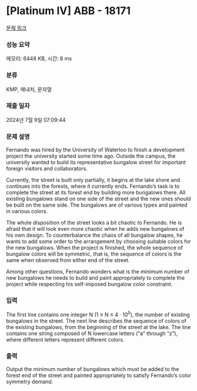 # [Platinum IV] ABB - 18171 

[문제 링크](https://www.acmicpc.net/problem/18171) 

### 성능 요약

메모리: 6448 KB, 시간: 8 ms

### 분류

KMP, 매내처, 문자열

### 제출 일자

2024년 7월 9일 07:09:44

### 문제 설명

<p>Fernando was hired by the University of Waterloo to finish a development project the university started some time ago. Outside the campus, the university wanted to build its representative bungalow street for important foreign visitors and collaborators.</p>

<p>Currently, the street is built only partially, it begins at the lake shore and continues into the forests, where it currently ends. Fernando’s task is to complete the street at its forest end by building more bungalows there. All existing bungalows stand on one side of the street and the new ones should be built on the same side. The bungalows are of various types and painted in various colors.</p>

<p>The whole disposition of the street looks a bit chaotic to Fernando. He is afraid that it will look even more chaotic when he adds new bungalows of his own design. To counterbalance the chaos of all bungalow shapes, he wants to add some order to the arrangement by choosing suitable colors for the new bungalows. When the project is finished, the whole sequence of bungalow colors will be symmetric, that is, the sequence of colors is the same when observed from either end of the street.</p>

<p>Among other questions, Fernando wonders what is the minimum number of new bungalows he needs to build and paint appropriately to complete the project while respecting his self-imposed bungalow color constraint.</p>

### 입력 

 <p>The first line contains one integer N (1 ≤ N ≤ 4 · 10<sup>5</sup>), the number of existing bungalows in the street. The next line describes the sequence of colors of the existing bungalows, from the beginning of the street at the lake. The line contains one string composed of N lowercase letters (“a” through “z”), where different letters represent different colors.</p>

### 출력 

 <p>Output the minimum number of bungalows which must be added to the forest end of the street and painted appropriately to satisfy Fernando’s color symmetry demand.</p>

